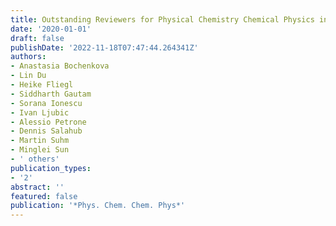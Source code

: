 ```yaml
---
title: Outstanding Reviewers for Physical Chemistry Chemical Physics in 2019
date: '2020-01-01'
draft: false
publishDate: '2022-11-18T07:47:44.264341Z'
authors:
- Anastasia Bochenkova
- Lin Du
- Heike Fliegl
- Siddharth Gautam
- Sorana Ionescu
- Ivan Ljubic
- Alessio Petrone
- Dennis Salahub
- Martin Suhm
- Minglei Sun
- ' others'
publication_types:
- '2'
abstract: ''
featured: false
publication: '*Phys. Chem. Chem. Phys*'
---
```


